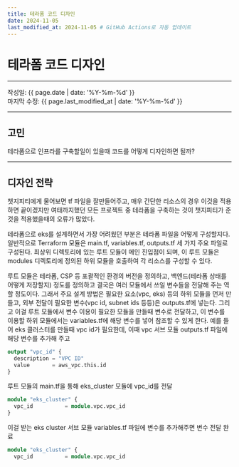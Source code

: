 ```yaml
---
title: 테라폼 코드 디자인
date: 2024-11-05
last_modified_at: 2024-11-05 # GitHub Actions로 자동 업데이트
---
```


# 테라폼 코드 디자인

---

작성일: {{ page.date | date: '%Y-%m-%d' }}  
마지막 수정: {{ page.last_modified_at | date: '%Y-%m-%d' }}

---

## 고민

테라폼으로 인프라를 구축할일이 있을때 코드를 어떻게 디자인하면 될까?

---

## 디자인 전략

챗지피티에게 물어보면 tf 파일을 잘만들어주고, 매우 간단한 리소스의 경우 이것을 적용하면 끝이겠지만
여태까지했던 모든 프로젝트 중 테라폼을 구축하는 것이 챗지피티가 준 것을 적용했을때의 오류가 많았다.

테라폼으로 eks를 설계하면서 가장 어려웠던 부분은 테라폼 파일을 어떻게 구성할지다.
일반적으로 Terraform 모듈은 main.tf, variables.tf, outputs.tf 세 가지 주요 파일로 구성된다.
 최상위 디렉토리에 있는 루트 모듈이 메인 진입점이 되며, 이 루트 모듈은 modules 디렉토리에 정의된 하위 모듈을 호출하여 각 리소스를 구성할 수 있다.

루트 모듈은 테라폼, CSP 등 포괄적인 환경의 버전을 정의하고, 백엔드(테라폼 상태를 어떻게 저장할지) 정도를 정의하고
결국은 여러 모듈에서 쓰일 변수들을 전달해 주는 역할 정도이다.
그래서 주요 설계 방법은 필요한 요소(vpc, eks) 등의 하위 모듈을 먼저 만들고, 외부 전달이 필요한 변수(vpc id, subnet ids 등등)은 outputs.tf에 넣는다.
그리고 이걸 루트 모듈에서 변수 이용이 필요한 모듈을 만들때 변수로 전달하고, 이 변수를 이용할 하위 모듈에서는 variables.tf에 해당 변수를 넣어 참조할 수 있게 한다. 예를 들어 eks 클러스터를 만들때 vpc id가 필요한데, 이때 vpc 서브 모듈 outputs.tf 파일에 해당 변수를 추가해 주고

```tf
output "vpc_id" {
  description = "VPC ID"
  value       = aws_vpc.this.id
}
```

루트 모듈의 main.tf을 통해 eks_cluster 모듈에 vpc_id를 전달
```tf
module "eks_cluster" {
  vpc_id          = module.vpc.vpc_id
}
```

이걸 받는 eks cluster 서브 모듈 variables.tf 파일에 변수를 추가해주면 변수 전달 완료
```tf
module "eks_cluster" {
  vpc_id          = module.vpc.vpc_id
```